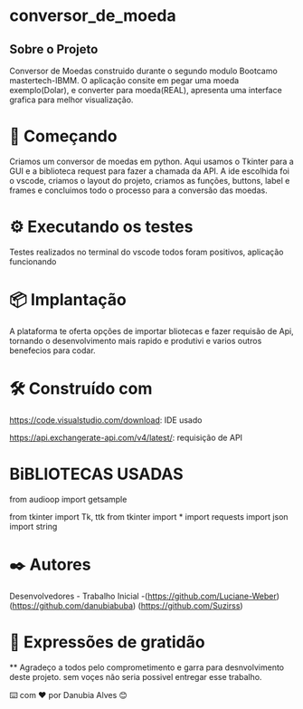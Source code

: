# conversor_de_moeda

## Sobre o Projeto 

Conversor de  Moedas construido durante o segundo modulo Bootcamo mastertech-IBMM.
O aplicação consite em pegar uma moeda exemplo(Dolar), e converter para moeda(REAL), apresenta uma interface grafica para melhor visualização.

# 🚀 Começando
Criamos um conversor de moedas em python. Aqui usamos o Tkinter para a GUI e a biblioteca request para fazer a chamada da API.
A ide escolhida foi o vscode, criamos o layout do projeto, criamos as funções, buttons, label e frames  e concluimos todo o processo para a conversão das moedas.


# ⚙️ Executando os testes
 
 Testes realizados no terminal do vscode todos foram positivos, aplicação funcionando




# 📦 Implantação
A plataforma te oferta opções de importar bliotecas e fazer requisão de Api, tornando o desenvolvimento mais rapido e produtivi e varios outros benefecios para codar.

# 🛠️ Construído com
https://code.visualstudio.com/download: IDE usado

https://api.exchangerate-api.com/v4/latest/: requisição de API

# BiBLIOTECAS USADAS

 from audioop import getsample
 
from tkinter import Tk, ttk
from tkinter import *
import requests
import json
import string

# ✒️ Autores
Desenvolvedores - Trabalho Inicial -(https://github.com/Luciane-Weber) (https://github.com/danubiabuba) (https://github.com/Suzirss)
# 🎁 Expressões de gratidão
** Agradeço a todos pelo comprometimento e garra para desnvolvimento deste projeto. sem voçes não seria possivel entregar esse trabalho.

⌨️ com ❤️ por Danubia Alves 😊
